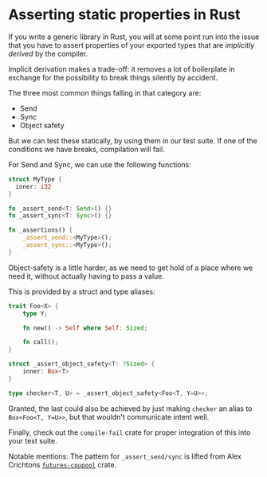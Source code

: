 # Asserting static properties in Rust

If you write a generic library in Rust, you will at some point
run into the issue that you have to assert properties of your
exported types that are _implicitly derived_ by the compiler.

Implicit derivation makes a trade-off: it removes a lot of
boilerplate in exchange for the possibility to break things
silently by accident.

The three most common things falling in that category are:

* Send
* Sync
* Object safety

But we can test these statically, by using them in our test
suite. If one of the conditions we have breaks, compilation
will fail.

For Send and Sync, we can use the following functions:

```rust
struct MyType {
  inner: i32
}

fn _assert_send<T: Send>() {}
fn _assert_sync<T: Sync>() {}

fn _assertions() {
    _assert_send::<MyType>();
    _assert_sync::<MyType>();
}
```

Object-safety is a little harder, as we need to get hold of
a place where we need it, without actually having to pass a value.

This is provided by a struct and type aliases:

```rust
trait Foo<X> {
    type Y;

    fn new() -> Self where Self: Sized;

    fn call();
}

struct _assert_object_safety<T: ?Sized> {
    inner: Box<T>
}

type checker<T, U> = _assert_object_safety<Foo<T, Y=U>>;
```

Granted, the last could also be achieved by just making `checker`
an alias to `Box<Foo<T, Y=U>>`, but that wouldn't communicate intent
well.

Finally, check out the `compile-fail` crate for proper integration of this
into your test suite.

Notable mentions: The pattern for `_assert_send/sync` is lifted from
Alex Crichtons [`futures-cpupool`](https://github.com/alexcrichton/futures-rs/blob/master/futures-cpupool/src/lib.rs#L92-L97) crate.
